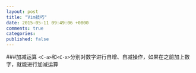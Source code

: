 ```yaml
---
layout: post
title: "Vim技巧"
date: 2015-05-11 09:49:06 +0800
comments: true
categories: 
published: false
---
```

###加减运算
`<C-a>`和`<C-x>`分别对数字进行自增、自减操作，如果在之前加上数字，就能进行加减运算
